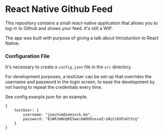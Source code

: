 # React Native Github Feed

This repository contains a small react-native application that allows you to log-in to Github and shows your feed. It's still a WIP.

The app was built with purpose of giving a talk about Introduction to React Native.

### Configuration File

It's necessary to create a `config.json` file in the `src` directory.

For development purposes, a testUser can be set-up that overrides the username and password in the login screen, to ease the development by not having to repeat the credentials every time.

See config.exanple.json for an example.
```
{
    testUser: {
        username: "joachim@seminck.be",
        password: "8JARJmNnQKESweikW9dVnxvaZ~iNiCcKXFoXtYcq"
    }
}
```